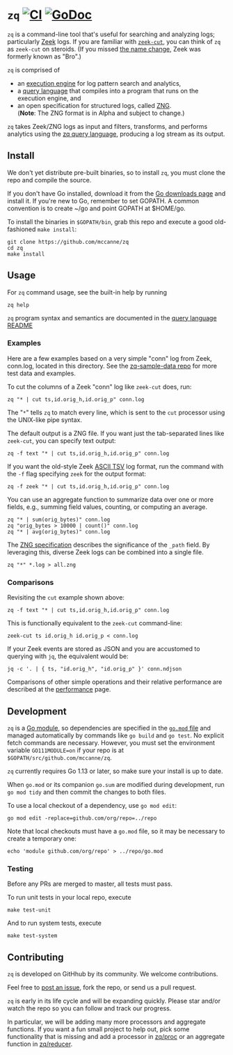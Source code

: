 # `zq` [![CI][ci-img]][ci] [![GoDoc][doc-img]][doc]

`zq` is a command-line tool that's useful for searching and analyzing logs;
particularly [Zeek](https://www.zeek.org) logs.  If you are familiar with
[`zeek-cut`](https://github.com/zeek/zeek-aux/tree/master/zeek-cut),
you can think of `zq` as `zeek-cut` on steroids.  (If you missed
[the name change](https://blog.zeek.org/2018/10/renaming-bro-project_11.html),
Zeek was formerly known as "Bro".)

`zq` is comprised of
* an [execution engine](proc) for log pattern search and analytics,
* a [query language](pkg/zql/README.md) that compiles into a program that runs on
the execution engine, and
* an open specification for structured logs, called [ZNG](pkg/zng/docs/spec.md).<br>
(**Note**: The ZNG format is in Alpha and subject to change.)

`zq` takes Zeek/ZNG logs as input and filters, transforms, and performs
analytics using the
[zq query language](pkg/zql/README.md),
producing a log stream as its output.

## Install

We don't yet distribute pre-built binaries, so to install `zq`, you must
clone the repo and compile the source.

If you don't have Go installed,
download it from the [Go downloads page](https://golang.org/dl/) and install it.
If you're new to Go, remember to set GOPATH.  A common convention is to create ~/go
and point GOPATH at $HOME/go.

To install the binaries in `$GOPATH/bin`, grab this repo and
execute a good old-fashioned `make install`:

```
git clone https://github.com/mccanne/zq
cd zq
make install
```
## Usage

For `zq` command usage, see the built-in help by running
```
zq help
```
`zq` program syntax and semantics are documented in the
[query language README](pkg/zql/README.md)

### Examples

Here are a few examples based on a very simple "conn" log from Zeek, conn.log,
located in this directory.  See the
[zq-sample-data repo](https://github.com/mccanne/zq-sample-data ) for more
test data and examples.

To cut the columns of a Zeek "conn" log like
`zeek-cut` does, run:
```
zq "* | cut ts,id.orig_h,id.orig_p" conn.log
```
The "`*`" tells `zq` to match every line, which is sent to the `cut` processor
using the UNIX-like pipe syntax.

The default output is a ZNG file.  If you want just the tab-separated lines
like `zeek-cut`, you can specify text output:
```
zq -f text "* | cut ts,id.orig_h,id.orig_p" conn.log
```
If you want the old-style Zeek [ASCII TSV](https://docs.zeek.org/en/stable/examples/logs/)
log format, run the command with the `-f` flag specifying `zeek` for the output
format:
```
zq -f zeek "* | cut ts,id.orig_h,id.orig_p" conn.log
```
You can use an aggregate function to summarize data over one or
more fields, e.g., summing field values, counting, or computing an average.
```
zq "* | sum(orig_bytes)" conn.log
zq "orig_bytes > 10000 | count()" conn.log
zq "* | avg(orig_bytes)" conn.log
```

The [ZNG specification](pkg/zng/docs/spec.md) describes the significance of the
`_path` field.  By leveraging this, diverse Zeek logs can be combined into a single
file.
```
zq "*" *.log > all.zng
```

### Comparisons

Revisiting the `cut` example shown above:

```
zq -f text "* | cut ts,id.orig_h,id.orig_p" conn.log
```

This is functionally equivalent to the `zeek-cut` command-line:

```
zeek-cut ts id.orig_h id.orig_p < conn.log
```

If your Zeek events are stored as JSON and you are accustomed to querying with `jq`,
the equivalent would be:

```
jq -c '. | { ts, "id.orig_h", "id.orig_p" }' conn.ndjson
```

Comparisons of other simple operations and their relative performance are described
at the [performance](performance/README.md) page.

## Development

`zq` is a [Go module](https://github.com/golang/go/wiki/Modules), so
dependencies are specified in the [`go.mod` file](/go.mod) and managed
automatically by commands like `go build` and `go test`.  No explicit
fetch commands are necessary.  However, you must set the environment
variable `GO111MODULE=on` if your repo is at
`$GOPATH/src/github.com/mccanne/zq`.

`zq` currently requires Go 1.13 or later, so make sure your install is up to date.

When `go.mod` or its companion `go.sum` are modified during development, run
`go mod tidy` and then commit the changes to both files.

To use a local checkout of a dependency, use `go mod edit`:
```
go mod edit -replace=github.com/org/repo=../repo
```

Note that local checkouts must have a `go.mod` file, so it may be
necessary to create a temporary one:
```
echo 'module github.com/org/repo' > ../repo/go.mod
```

### Testing

Before any PRs are merged to master, all tests must pass.

To run unit tests in your local repo, execute
```
make test-unit
```

And to run system tests, execute
```
make test-system
```


## Contributing

`zq` is developed on GitHhub by its community. We welcome contributions.

Feel free to
[post an issue](https://github.com/mccanne/zq/issues),
fork the repo, or send us a pull request.

`zq` is early in its life cycle and will be expanding quickly.  Please star and/or
watch the repo so you can follow and track our progress.

In particular, we will be adding many more processors and aggregate functions.
If you want a fun small project to help out, pick some functionality that is missing and
add a processor in
[zq/proc](proc)
or an aggregate function in
[zq/reducer](reducer).


[doc-img]: https://godoc.org/github.com/mccanne/zq?status.svg
[doc]: https://godoc.org/github.com/mccanne/zq
[ci-img]: https://circleci.com/gh/mccanne/zq.svg?style=svg
[ci]: https://circleci.com/gh/mccanne/zq
